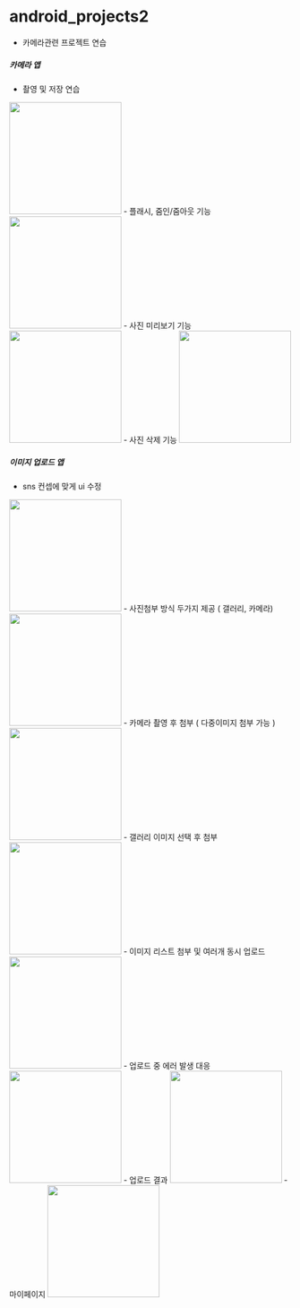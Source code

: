 # android_projects2
- 카메라관련 프로젝트 연습

##### 카메라 앱

- 촬영 및 저장 연습
<img src = "https://user-images.githubusercontent.com/52556870/152673913-7c936bc9-ecfd-4b25-9053-13eb86f49cf0.jpg" width="200">
- 플래시, 줌인/줌아웃 기능
<img src = "https://user-images.githubusercontent.com/52556870/152673918-49aded8b-e44c-4143-9f49-08f16ce52ce3.jpg" width="200">
- 사진 미리보기 기능 
<img src = "https://user-images.githubusercontent.com/52556870/152673909-b4a6d8fa-6f9a-4b40-9466-f175d7900d69.jpg" width="200">
- 사진 삭제 기능
<img src = "https://user-images.githubusercontent.com/52556870/152673916-fa203533-512e-4a51-b586-b6f3abe5044c.jpg" width="200">

##### 이미지 업로드 앱

- sns 컨셉에 맞게 ui 수정
<img src = "https://user-images.githubusercontent.com/52556870/152674112-a3dd4f2c-744c-4ae1-8a79-27f1a4af57ca.jpg" width="200">
- 사진첨부 방식 두가지 제공 ( 갤러리, 카메라)
<img src = "https://user-images.githubusercontent.com/52556870/152674095-0ba4c9f7-5937-4915-90e8-379cdc5ecfdb.jpg" width="200">
- 카메라 촬영 후 첨부 ( 다중이미지 첨부 가능 )
<img src = "https://user-images.githubusercontent.com/52556870/152673909-b4a6d8fa-6f9a-4b40-9466-f175d7900d69.jpg" width="200">
- 갤러리 이미지 선택 후 첨부
<img src = "https://user-images.githubusercontent.com/52556870/152674551-f448652f-8be1-4226-831b-2fe0b7d972d7.jpg" width="200">
- 이미지 리스트 첨부 및 여러개 동시 업로드
<img src = "https://user-images.githubusercontent.com/52556870/152674167-c6483cf6-76d3-4f27-84f9-fb393d3706dd.jpg" width="200">
- 업로드 중 에러 발생 대응
<img src = "https://user-images.githubusercontent.com/52556870/152674397-25368287-715d-4297-ba2c-7cdf467cd071.jpg" width="200">
- 업로드 결과
<img src = "https://user-images.githubusercontent.com/52556870/152674171-d19ee29b-a442-4181-8647-9ba18f6d0f7e.jpg" width="200">
- 마이페이지
<img src = "https://user-images.githubusercontent.com/52556870/152674110-cb35ca4b-abb9-481a-bfe3-d307af2166b3.jpg" width="200">

